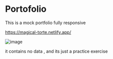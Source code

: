 # Portofolio

This is a mock portfolio fully responsive 

https://magical-torte.netlify.app/


![image](https://github.com/Heechem/First-Portfolio/assets/117024247/b0963e13-ad4f-4550-a758-85aa1457f8f6)

it contains no data , and its just a practice exercise 


